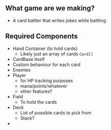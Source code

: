 ## What game are we making?

- A card battler that writes jokes while battling

## Required Components

- Hand Container (to hold cards)
	- Likely just an array of cards `Card[]`
- CardBase itself
- Custom behaviour for each card
- Enemies
- Player
	- for HP tracking purposes
	- mana/points/whatever
	- other features?
- Field
	- To hold the cards
- Deck
	- List of possible cards to pick from
	- Stack?
- 